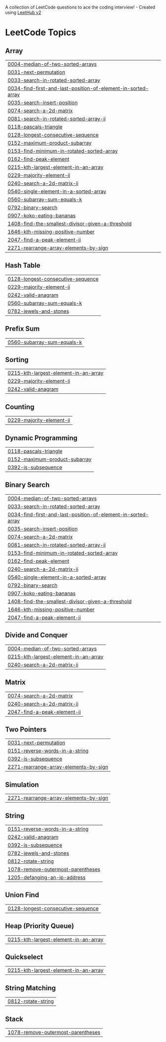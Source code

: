 A collection of LeetCode questions to ace the coding interview! - Created using [LeetHub v2](https://github.com/arunbhardwaj/LeetHub-2.0)
<!---LeetCode Topics Start-->
# LeetCode Topics
## Array
|  |
| ------- |
| [0004-median-of-two-sorted-arrays](https://github.com/surxsh029/LeetCode/tree/master/0004-median-of-two-sorted-arrays) |
| [0031-next-permutation](https://github.com/surxsh029/LeetCode/tree/master/0031-next-permutation) |
| [0033-search-in-rotated-sorted-array](https://github.com/surxsh029/LeetCode/tree/master/0033-search-in-rotated-sorted-array) |
| [0034-find-first-and-last-position-of-element-in-sorted-array](https://github.com/surxsh029/LeetCode/tree/master/0034-find-first-and-last-position-of-element-in-sorted-array) |
| [0035-search-insert-position](https://github.com/surxsh029/LeetCode/tree/master/0035-search-insert-position) |
| [0074-search-a-2d-matrix](https://github.com/surxsh029/LeetCode/tree/master/0074-search-a-2d-matrix) |
| [0081-search-in-rotated-sorted-array-ii](https://github.com/surxsh029/LeetCode/tree/master/0081-search-in-rotated-sorted-array-ii) |
| [0118-pascals-triangle](https://github.com/surxsh029/LeetCode/tree/master/0118-pascals-triangle) |
| [0128-longest-consecutive-sequence](https://github.com/surxsh029/LeetCode/tree/master/0128-longest-consecutive-sequence) |
| [0152-maximum-product-subarray](https://github.com/surxsh029/LeetCode/tree/master/0152-maximum-product-subarray) |
| [0153-find-minimum-in-rotated-sorted-array](https://github.com/surxsh029/LeetCode/tree/master/0153-find-minimum-in-rotated-sorted-array) |
| [0162-find-peak-element](https://github.com/surxsh029/LeetCode/tree/master/0162-find-peak-element) |
| [0215-kth-largest-element-in-an-array](https://github.com/surxsh029/LeetCode/tree/master/0215-kth-largest-element-in-an-array) |
| [0229-majority-element-ii](https://github.com/surxsh029/LeetCode/tree/master/0229-majority-element-ii) |
| [0240-search-a-2d-matrix-ii](https://github.com/surxsh029/LeetCode/tree/master/0240-search-a-2d-matrix-ii) |
| [0540-single-element-in-a-sorted-array](https://github.com/surxsh029/LeetCode/tree/master/0540-single-element-in-a-sorted-array) |
| [0560-subarray-sum-equals-k](https://github.com/surxsh029/LeetCode/tree/master/0560-subarray-sum-equals-k) |
| [0792-binary-search](https://github.com/surxsh029/LeetCode/tree/master/0792-binary-search) |
| [0907-koko-eating-bananas](https://github.com/surxsh029/LeetCode/tree/master/0907-koko-eating-bananas) |
| [1408-find-the-smallest-divisor-given-a-threshold](https://github.com/surxsh029/LeetCode/tree/master/1408-find-the-smallest-divisor-given-a-threshold) |
| [1646-kth-missing-positive-number](https://github.com/surxsh029/LeetCode/tree/master/1646-kth-missing-positive-number) |
| [2047-find-a-peak-element-ii](https://github.com/surxsh029/LeetCode/tree/master/2047-find-a-peak-element-ii) |
| [2271-rearrange-array-elements-by-sign](https://github.com/surxsh029/LeetCode/tree/master/2271-rearrange-array-elements-by-sign) |
## Hash Table
|  |
| ------- |
| [0128-longest-consecutive-sequence](https://github.com/surxsh029/LeetCode/tree/master/0128-longest-consecutive-sequence) |
| [0229-majority-element-ii](https://github.com/surxsh029/LeetCode/tree/master/0229-majority-element-ii) |
| [0242-valid-anagram](https://github.com/surxsh029/LeetCode/tree/master/0242-valid-anagram) |
| [0560-subarray-sum-equals-k](https://github.com/surxsh029/LeetCode/tree/master/0560-subarray-sum-equals-k) |
| [0782-jewels-and-stones](https://github.com/surxsh029/LeetCode/tree/master/0782-jewels-and-stones) |
## Prefix Sum
|  |
| ------- |
| [0560-subarray-sum-equals-k](https://github.com/surxsh029/LeetCode/tree/master/0560-subarray-sum-equals-k) |
## Sorting
|  |
| ------- |
| [0215-kth-largest-element-in-an-array](https://github.com/surxsh029/LeetCode/tree/master/0215-kth-largest-element-in-an-array) |
| [0229-majority-element-ii](https://github.com/surxsh029/LeetCode/tree/master/0229-majority-element-ii) |
| [0242-valid-anagram](https://github.com/surxsh029/LeetCode/tree/master/0242-valid-anagram) |
## Counting
|  |
| ------- |
| [0229-majority-element-ii](https://github.com/surxsh029/LeetCode/tree/master/0229-majority-element-ii) |
## Dynamic Programming
|  |
| ------- |
| [0118-pascals-triangle](https://github.com/surxsh029/LeetCode/tree/master/0118-pascals-triangle) |
| [0152-maximum-product-subarray](https://github.com/surxsh029/LeetCode/tree/master/0152-maximum-product-subarray) |
| [0392-is-subsequence](https://github.com/surxsh029/LeetCode/tree/master/0392-is-subsequence) |
## Binary Search
|  |
| ------- |
| [0004-median-of-two-sorted-arrays](https://github.com/surxsh029/LeetCode/tree/master/0004-median-of-two-sorted-arrays) |
| [0033-search-in-rotated-sorted-array](https://github.com/surxsh029/LeetCode/tree/master/0033-search-in-rotated-sorted-array) |
| [0034-find-first-and-last-position-of-element-in-sorted-array](https://github.com/surxsh029/LeetCode/tree/master/0034-find-first-and-last-position-of-element-in-sorted-array) |
| [0035-search-insert-position](https://github.com/surxsh029/LeetCode/tree/master/0035-search-insert-position) |
| [0074-search-a-2d-matrix](https://github.com/surxsh029/LeetCode/tree/master/0074-search-a-2d-matrix) |
| [0081-search-in-rotated-sorted-array-ii](https://github.com/surxsh029/LeetCode/tree/master/0081-search-in-rotated-sorted-array-ii) |
| [0153-find-minimum-in-rotated-sorted-array](https://github.com/surxsh029/LeetCode/tree/master/0153-find-minimum-in-rotated-sorted-array) |
| [0162-find-peak-element](https://github.com/surxsh029/LeetCode/tree/master/0162-find-peak-element) |
| [0240-search-a-2d-matrix-ii](https://github.com/surxsh029/LeetCode/tree/master/0240-search-a-2d-matrix-ii) |
| [0540-single-element-in-a-sorted-array](https://github.com/surxsh029/LeetCode/tree/master/0540-single-element-in-a-sorted-array) |
| [0792-binary-search](https://github.com/surxsh029/LeetCode/tree/master/0792-binary-search) |
| [0907-koko-eating-bananas](https://github.com/surxsh029/LeetCode/tree/master/0907-koko-eating-bananas) |
| [1408-find-the-smallest-divisor-given-a-threshold](https://github.com/surxsh029/LeetCode/tree/master/1408-find-the-smallest-divisor-given-a-threshold) |
| [1646-kth-missing-positive-number](https://github.com/surxsh029/LeetCode/tree/master/1646-kth-missing-positive-number) |
| [2047-find-a-peak-element-ii](https://github.com/surxsh029/LeetCode/tree/master/2047-find-a-peak-element-ii) |
## Divide and Conquer
|  |
| ------- |
| [0004-median-of-two-sorted-arrays](https://github.com/surxsh029/LeetCode/tree/master/0004-median-of-two-sorted-arrays) |
| [0215-kth-largest-element-in-an-array](https://github.com/surxsh029/LeetCode/tree/master/0215-kth-largest-element-in-an-array) |
| [0240-search-a-2d-matrix-ii](https://github.com/surxsh029/LeetCode/tree/master/0240-search-a-2d-matrix-ii) |
## Matrix
|  |
| ------- |
| [0074-search-a-2d-matrix](https://github.com/surxsh029/LeetCode/tree/master/0074-search-a-2d-matrix) |
| [0240-search-a-2d-matrix-ii](https://github.com/surxsh029/LeetCode/tree/master/0240-search-a-2d-matrix-ii) |
| [2047-find-a-peak-element-ii](https://github.com/surxsh029/LeetCode/tree/master/2047-find-a-peak-element-ii) |
## Two Pointers
|  |
| ------- |
| [0031-next-permutation](https://github.com/surxsh029/LeetCode/tree/master/0031-next-permutation) |
| [0151-reverse-words-in-a-string](https://github.com/surxsh029/LeetCode/tree/master/0151-reverse-words-in-a-string) |
| [0392-is-subsequence](https://github.com/surxsh029/LeetCode/tree/master/0392-is-subsequence) |
| [2271-rearrange-array-elements-by-sign](https://github.com/surxsh029/LeetCode/tree/master/2271-rearrange-array-elements-by-sign) |
## Simulation
|  |
| ------- |
| [2271-rearrange-array-elements-by-sign](https://github.com/surxsh029/LeetCode/tree/master/2271-rearrange-array-elements-by-sign) |
## String
|  |
| ------- |
| [0151-reverse-words-in-a-string](https://github.com/surxsh029/LeetCode/tree/master/0151-reverse-words-in-a-string) |
| [0242-valid-anagram](https://github.com/surxsh029/LeetCode/tree/master/0242-valid-anagram) |
| [0392-is-subsequence](https://github.com/surxsh029/LeetCode/tree/master/0392-is-subsequence) |
| [0782-jewels-and-stones](https://github.com/surxsh029/LeetCode/tree/master/0782-jewels-and-stones) |
| [0812-rotate-string](https://github.com/surxsh029/LeetCode/tree/master/0812-rotate-string) |
| [1078-remove-outermost-parentheses](https://github.com/surxsh029/LeetCode/tree/master/1078-remove-outermost-parentheses) |
| [1205-defanging-an-ip-address](https://github.com/surxsh029/LeetCode/tree/master/1205-defanging-an-ip-address) |
## Union Find
|  |
| ------- |
| [0128-longest-consecutive-sequence](https://github.com/surxsh029/LeetCode/tree/master/0128-longest-consecutive-sequence) |
## Heap (Priority Queue)
|  |
| ------- |
| [0215-kth-largest-element-in-an-array](https://github.com/surxsh029/LeetCode/tree/master/0215-kth-largest-element-in-an-array) |
## Quickselect
|  |
| ------- |
| [0215-kth-largest-element-in-an-array](https://github.com/surxsh029/LeetCode/tree/master/0215-kth-largest-element-in-an-array) |
## String Matching
|  |
| ------- |
| [0812-rotate-string](https://github.com/surxsh029/LeetCode/tree/master/0812-rotate-string) |
## Stack
|  |
| ------- |
| [1078-remove-outermost-parentheses](https://github.com/surxsh029/LeetCode/tree/master/1078-remove-outermost-parentheses) |
<!---LeetCode Topics End-->